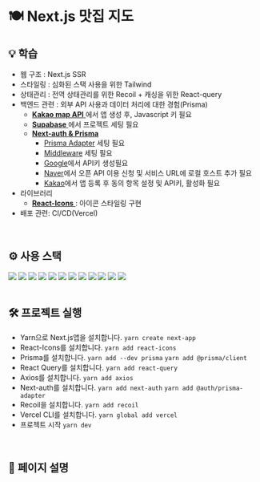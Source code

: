 # 🍽️ Next.js 맛집 지도

<!-- ![image](https://github.com/SeoeunCho/react-twitter/blob/main/src/preview/react-twitter_preview.gif)

> 👉 [사이트 바로가기](https://react-twitter-nine.vercel.app/)<br />
> 작업 기간 : 7일

<br />

## 📋 Project

- 이 프로젝트는 React에서 Firebase와 Redux를 연습하며 익숙해지기 위해 제작한 반응형 앱입니다.<br />
  Firebase를 이용하여 데이터를 생성하고 사용자 인증에서 회원가입 및 로그인을 구축하고<br />
  CRUD를 구현하여 게시글 등록, 답글, 리트윗, 좋아요 등의 소셜 SNS 기능 및 실시간 업데이트와 알림목록을 생성했습니다.<br />
  Sass와 Media Query를 사용해 어떤 기기에도 모바일에 대응하는 반응형으로 작업했습니다.<br />
  전역 상태 라이브러리 Recoil로 메뉴명 다국어 처리 기능을 추가하고 Vercel로 배포했습니다.
  - Fastcampus에서 트위터 클론코딩을 수강하고 Kim-jaeoh의 nwitter를 참고하여 최대한 트위터앱과 비슷하게 구현했습니다.

<br /> -->

## 💡 학습

- 웹 구조 : Next.js SSR
- 스타일링 : 심화된 스택 사용을 위한 Tailwind
- 상태관리 : 전역 상태관리를 위한 Recoil + 캐싱을 위한 React-query
- 백엔드 관련 : 외부 API 사용과 데이터 처리에 대한 경험(Prisma)
  - [ **Kakao map API** ](https://developers.kakao.com/)에서 앱 생성 후, Javascript 키 필요
  - [ **Supabase** ](https://supabase.com/)에서 프로젝트 세팅 필요
  - [ **Next-auth & Prisma** ](https://authjs.dev/reference/adapter/prisma)
    - [Prisma Adapter](https://authjs.dev/reference/adapter/prisma) 세팅 필요
    - [Middleware](https://next-auth.js.org/configuration/nextjs#middleware) 세팅 필요
    - [Google](https://console.developers.google.com/apis/credentials)에서 API키 생성필요
    - [Naver](https://developers.naver.com/main/)에서 오픈 API 이용 신청 및 서비스 URL에 로컬 호스트 추가 필요
    - [Kakao](https://developers.kakao.com/)에서 앱 등록 후 동의 항목 설정 및 API키, 활성화 필요
- 라이브러리
  - [ **React-Icons** ](https://react-icons.github.io/react-icons/) : 아이콘 스타일링 구현
- 배포 관련: CI/CD(Vercel)

<br />

## ⚙️ 사용 스택

<div>
  <img src="https://img.shields.io/badge/Next.js-000000?style=flat&logo=Next.js&logoColor=white" />
  <img src="https://img.shields.io/badge/TypeScript-3178C6?style=flat&logo=TypeScript&logoColor=white" />
  <img src="https://img.shields.io/badge/Tailwind-06B6D4?style=flat&logo=tailwindcss&logoColor=white" />
  <img src="https://img.shields.io/badge/Prisma-2D3748?style=flat&logo=prisma&logoColor=white" />
  <img src="https://img.shields.io/badge/Supabase-3FCF8E?style=flat&logo=supabase&logoColor=white" />
  <img src="https://img.shields.io/badge/React Hook Form-EC5990?style=flat&logo=reacthookform&logoColor=white" />
  <img src="https://img.shields.io/badge/React Query-FF4154?style=flat&logo=reactquery&logoColor=white" />
  <img src="https://img.shields.io/badge/Recoil-3578E5?style=flat&logo=Recoil&logoColor=white" />
  <img src="https://img.shields.io/badge/Kakao map API-FFCD00?style=flat&logo=kakao&logoColor=white" />
  <img src="https://img.shields.io/badge/GoDaddy-1BDBDB?style=flat&logo=godaddy&logoColor=white" />
  <img src="https://img.shields.io/badge/Google Analytics-E37400?style=flat&logo=googleanalytics&logoColor=white" />
  <img src="https://img.shields.io/badge/Vercel-000000?style=flat&logo=vercel&logoColor=white" />
</div>

<br />

## 🛠️ 프로젝트 실행

- Yarn으로 Next.js앱을 설치합니다. `yarn create next-app`
- React-Icons를 설치합니다. `yarn add react-icons`
- Prisma를 설치합니다. `yarn add --dev prisma` `yarn add @prisma/client`
- React Query를 설치합니다. `yarn add react-query`
- Axios를 설치합니다. `yarn add axios`
- Next-auth를 설치합니다. `yarn add next-auth` `yarn add @auth/prisma-adapter`
- Recoil을 설치합니다. `yarn add recoil`
- Vercel CLI를 설치합니다. `yarn global add vercel`
- 프로젝트 시작 `yarn dev`

<!-- supabase pw: mVOa4tdlt8lkIrcF -->

<br />

## 🔑 페이지 설명

<!--
<details>
<summary>회원가입/로그인</summary>
<div markdown="1">

- 회원가입/로그인
  - 토글 버튼으로 회원가입/로그인 화면 전환
  - 아이디·비밀번호 중복확인 및 유효성 체크
  - 일반 이메일 형식 뿐만 아니라 구글·깃허브 계정으로도 로그인 가능
  - 사이트에 들어왔을 때 유저의 상태 변화 추적 가능
    - 로그인, 로그아웃, 어플리케이션 초기화(새로고침 or 재시작) 시 변화 추적
</div>
</details>

<details>
<summary>홈</summary>
<div markdown="2">

- 실시간 업데이트
- 트윗 작성
  - 홈이 아닌 다른 페이지에서도 트윗할 수 있도록 왼쪽 메뉴바에 트윗하기 버튼 추가
  - 이미지 추가 및 삭제 기능
  - 이모지 입력 기능
  - 해쉬태그 입력 기능
  - 트윗 수정·삭제
- 왼쪽 사이드 메뉴
  - 홈, 탐색하기, 알림, 북마크, 프로필 메뉴로 이동
  - 홈이 아닌 다른 페이지에서도 트윗할 수 있도록 왼쪽메뉴바에 트윗하기 버튼 추가
  - 유저 정보 확인 및 로그아웃 기능
- 오른쪽 사이드 메뉴
  - 트윗·유저 검색 기능
  - 본인 제외한 유저 목록 조회 및 팔로우 추천(팔로우, 언팔로우 기능)
- 반응형 액션 (답글, 리트윗, 좋아요, 북마크)
</div>
</details>

<details>
<summary>탐색하기</summary>
<div markdown="3">

※ '탐색하기'에서의 대부분 기능들은 '홈'과 같으며 반복되는 코드들을 하나의 컴포넌트로 묶어 재사용할 수 있게 했습니다.

- 검색창 및 트윗·사용자 탭
  - 반응형 액션 (답글, 리트윗, 좋아요, 북마크)
  - 유저 목록 조회 및 팔로우, 언팔로우 가능
</div>
</details>

<details>
<summary>알림/북마크</summary>
<div markdown="4">

- 알림 리트윗/답글/팔로우 탭
  - 누군가가 트윗에 리트윗·답글을 하면 실시간 알림 생성
  - 트윗 링크 및 리트윗·답글한 유저의 프로필 정보 링크로 이동 가능
  - 팔로우한 유저의 프로필 정보 링크로 이동 가능

- 북마크 트윗/답글 탭
  - 북마크한 트윗·답글 목록 조회 및 취소 시 실시간 반영
</div>
</details>

<details>
<summary>프로필</summary>
<div markdown="5">

- 헤더에 트윗한 개수 표시 및 로그아웃 가능
- '프로필 수정', '북마크' 탭은 본인 프로필에서만 노출 됨
- '한국어/English' 버튼으로 언어 변경 가능
- '프로필 수정' 클릭 시 모달창이 활성화 되어 배경·프로필 이미지, 닉네임·자기소개 추가/변경/삭제 가능
- 가입일과 팔로잉, 팔로워 숫자 확인

</div>
</details>-->

<!-- ## 🖥️ Screenshots -->
<!-- <p>
  <img src="./README/1.png"  width="47%" />
  <img src="./README/2.png" width="47%" />
  <img src="./README/3.png"  width="47%" />
  <img src="./README/4.png" width="47%" />
  <img src="./README/5.png"  width="47%" />
</p> -->
